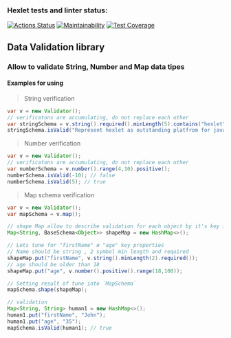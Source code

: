 ### Hexlet tests and linter status:
[![Actions Status](https://github.com/C0deFixer/java-project-78/actions/workflows/hexlet-check.yml/badge.svg)](https://github.com/C0deFixer/java-project-78/actions)
[![Maintainability](https://api.codeclimate.com/v1/badges/a53c7ffbb009b6ddd0a5/maintainability)](https://codeclimate.com/github/C0deFixer/java-project-78/maintainability)
[![Test Coverage](https://api.codeclimate.com/v1/badges/a53c7ffbb009b6ddd0a5/test_coverage)](https://codeclimate.com/github/C0deFixer/java-project-78/test_coverage)

## Data Validation library 
### Allow to validate String, Number and Map data tipes
#### Examples for using
> String verification 
```Java
var v = new Validator();
// verificatons are accumulating, do not replace each other
var stringSchema = v.string().required().minLength(5).contains("hexlet");
stringSchema.isValid("Represent hexlet as outstanding platfrom for java practice"); // true
```
> Number verification 
```Java
var v = new Validator();
// verificatons are accumulating, do not replace each other
var numberSchema = v.number().range(4,10).positive();
numberSchema.isValid(-10); // false
numberSchema.isValid(5); // true
```
> Map schema verification 
```Java
var v = new Validator();
var mapSchema = v.map();

// shape Map allow to describe validation for each object by it's key in map 
Map<String, BaseSchema<Object>> shapeMap = new HashMap<>();

// Lets tune for "firstName" и "age" key properties
// Name should be string , 2 symbol min length and required 
shapeMap.put("firstName", v.string().minLength(2).required());
// age should be older than 18 
shapeMap.put("age", v.number().positive().range(18,100));

// Setting result of tune into `MapSchema` 
mapSchema.shape(shapeMap);

// validation
Map<String, String> human1 = new HashMap<>();
human1.put("firstName", "John");
human1.put("age", "35");
mapSchema.isValid(human1); // true
```

